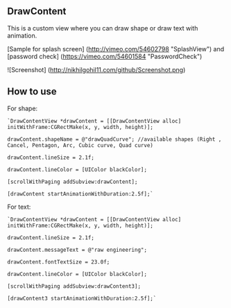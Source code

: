 ## DrawContent ##

This is a custom view where you can draw shape or draw text with animation.

[Sample for splash screen] (http://vimeo.com/54602798 "SplashView") and [password check] (https://vimeo.com/54601584 "PasswordCheck")


![Screenshot] (http://nikhilgohil11.com/github/Screenshot.png)



## How to use ##
	
For shape:

	`DrawContentView *drawContent = [[DrawContentView alloc] initWithFrame:CGRectMake(x, y, width, height)];

	drawContent.shapeName = @"drawQuadCurve"; //available shapes (Right , Cancel, Pentagon, Arc, Cubic curve, Quad curve)

	drawContent.lineSize = 2.1f;

    drawContent.lineColor = [UIColor blackColor];

	[scrollWithPaging addSubview:drawContent];

    [drawContent startAnimationWithDuration:2.5f];`

For text:

	`DrawContentView *drawContent = [[DrawContentView alloc] initWithFrame:CGRectMake(x, y, width, height)];

	drawContent.lineSize = 2.1f;

	drawContent.messageText = @"raw engineering";

	drawContent.fontTextSize = 23.0f;

	drawContent.lineColor = [UIColor blackColor];

	[scrollWithPaging addSubview:drawContent3];

    [drawContent3 startAnimationWithDuration:2.5f];`